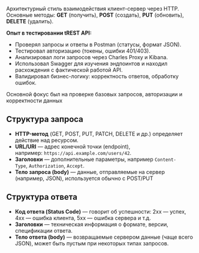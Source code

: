 Архитектурный стиль взаимодействия клиент-сервер через HTTP. Основные методы: **GET** (получить), **POST** (создать), **PUT** (обновить), **DELETE** (удалить).

**Опыт в тестировании 
tREST API:**

- Проверял запросы и ответы в Postman (статусы, формат JSON).
- Тестировал авторизацию (токены, ошибки 401/403).
- Анализировал логи запросов через Charles Proxy и Kibana.
- Использовал Swagger для изучения эндпоинтов и находил расхождения с фактической работой API.
- Валидировал бизнес-логику: корректность ответов, обработку ошибок.

Основной фокус был на проверке базовых запросов, авторизации и корректности данных 


## Структура запроса

- **HTTP-метод** (GET, POST, PUT, PATCH, DELETE и др.) определяет действие над ресурсом.
- **URL/URI** — адрес конечной точки (endpoint), например: `https://api.example.com/users/42`.
- **Заголовки** — дополнительные параметры, например `Content-Type`, `Authorization`, `Accept`.
- **Тело запроса (body)** — данные, отправляемые на сервер (например, JSON), используется обычно с POST/PUT

## Структура ответа

- **Код ответа (Status Code)** — говорит об успешности: 2xx — успех, 4xx — ошибка клиента, 5xx — ошибка сервера и т.д.
- **Заголовки** — техническая информация о формате, версии, спецификации ответа.
- **Тело ответа (body)** — возвращаемые сервером данные (чаще всего JSON), может быть пустым при некоторых типах запросов.